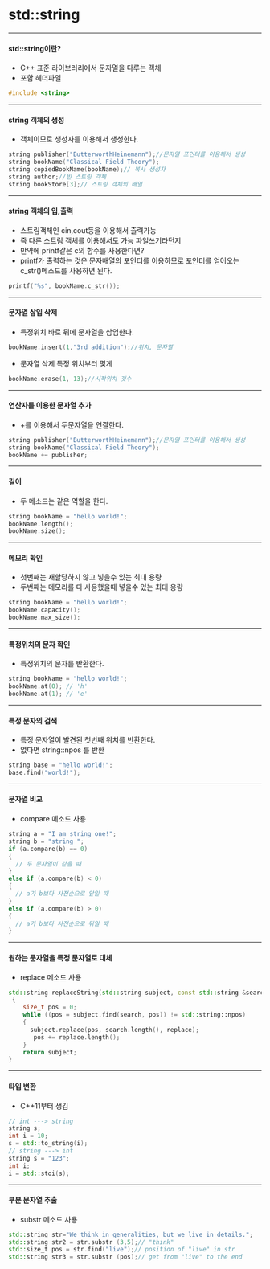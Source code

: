 # std::string

---
#### std::string이란?
* C++ 표준 라이브러리에서 문자열을 다루는 객체
* 포함 헤더파일
```C++
#include <string>
```
---
#### string 객체의 생성
* 객체이므로 생성자를 이용해서 생성한다.
```C++
string publisher("ButterworthHeinemann");//문자열 포인터를 이용해서 생성
string bookName("Classical Field Theory");
string copiedBookName(bookName);// 복사 생성자
string author;//빈 스트링 객체
string bookStore[3];// 스트링 객체의 배열
```
---
#### string 객체의 입,출력
* 스트림객체인 cin,cout등을 이용해서 출력가능
* 즉 다른 스트림 객체를 이용해서도 가능 파일쓰기라던지
* 만약에 printf같은 c의 함수를 사용한다면?
* printf가 출력하는 것은 문자배열의 포인터를 이용하므로 포인터를 얻어오는 c_str()메소드를 사용하면 된다.
```c++
printf("%s", bookName.c_str());
```
---
#### 문자열 삽입 삭제
*  특정위치 바로 뒤에 문자열을 삽입한다.
```c++
bookName.insert(1,"3rd addition");//위치, 문자열
```
* 문자열 삭제 특정 위치부터 몇게
```c++
bookName.erase(1, 13);//시작위치 갯수
```
---
#### 연산자를 이용한 문자열 추가
* +를 이용해서 두문자열을 연결한다.
```c++
string publisher("ButterworthHeinemann");//문자열 포인터를 이용해서 생성
string bookName("Classical Field Theory");
bookName += publisher;
```
---
#### 길이
* 두 메소드는 같은 역할을 한다.
```c++
string bookName = "hello world!";
bookName.length();
bookName.size();
```
---
#### 메모리 확인
* 첫번째는 재할당하지 않고 넣을수 있는 최대 용량
* 두번째는 메모리를 다 사용했을때 넣을수 있는 최대 용량
```c++
string bookName = "hello world!";
bookName.capacity();
bookName.max_size();
```
---
#### 특정위치의 문자 확인
* 특정위치의 문자를 반환한다.
```c++
string bookName = "hello world!";
bookName.at(0); // 'h'
bookName.at(1); // 'e'
```
---
#### 특정 문자의 검색
* 특정 문자열이 발견된 첫번째 위치를 반환한다.
* 없다면 string::npos 를 반환
```c++
string base = "hello world!";
base.find("world!");
```
---
#### 문자열 비교
* compare 메소드 사용
```c++
string a = "I am string one!";
string b = "string ";
if (a.compare(b) == 0)
{
  // 두 문자열이 같을 때
}
else if (a.compare(b) < 0)
{
  // a가 b보다 사전순으로 앞일 때
}
else if (a.compare(b) > 0)
{
  // a가 b보다 사전순으로 뒤일 때
}
```
---
#### 원하는 문자열을 특정 문자열로 대체
* replace 메소드 사용
```c++
std::string replaceString(std::string subject, const std::string &search, const std::string &replace)
 {
    size_t pos = 0;
    while ((pos = subject.find(search, pos)) != std::string::npos)
    {
      subject.replace(pos, search.length(), replace);
       pos += replace.length();
    }
    return subject;
}
```
---
#### 타입 변환
* C++11부터 생김
```c++
// int ---> string
string s;
int i = 10;
s = std::to_string(i);
// string ---> int
string s = "123";
int i;
i = std::stoi(s);
```
---
#### 부분 문자열 추출

* substr 메소드 사용
```c++
std::string str="We think in generalities, but we live in details.";
std::string str2 = str.substr (3,5);// "think"
std::size_t pos = str.find("live");// position of "live" in str
std::string str3 = str.substr (pos);// get from "live" to the end
```
